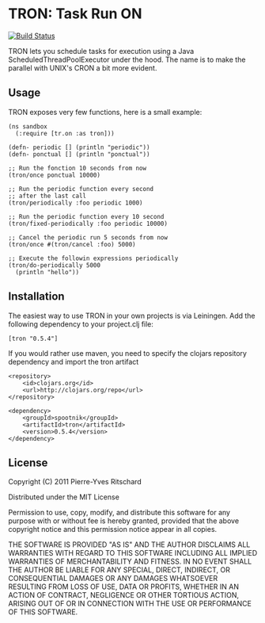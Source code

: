 TRON: Task Run ON
=================

[![Build Status](https://secure.travis-ci.org/pyr/tron.png)](http://travis-ci.org/pyr/tron)


TRON lets you schedule tasks for execution using a Java
ScheduledThreadPoolExecutor under the hood. The name is
to make the parallel with UNIX's CRON a bit more evident.

## Usage

TRON exposes very few functions, here is a small example:

    (ns sandbox
      (:require [tr.on :as tron]))

    (defn- periodic [] (println "periodic"))
    (defn- ponctual [] (println "ponctual"))

    ;; Run the fonction 10 seconds from now
    (tron/once ponctual 10000) 

    ;; Run the periodic function every second
    ;; after the last call
    (tron/periodically :foo periodic 1000)

    ;; Run the periodic function every 10 second
    (tron/fixed-periodically :foo periodic 10000)

    ;; Cancel the periodic run 5 seconds from now
    (tron/once #(tron/cancel :foo) 5000)
    
    ;; Execute the followin expressions periodically
    (tron/do-periodically 5000
      (println "hello"))

## Installation

The easiest way to use TRON in your own projects is via Leiningen.
Add the following dependency to your project.clj file:

    [tron "0.5.4"]

If you would rather use maven, you need to specify the clojars
repository dependency and import the tron artifact

    <repository>
        <id>clojars.org</id>
        <url>http://clojars.org/repo</url>
    </repository>
     
    <dependency>
        <groupId>spootnik</groupId>
        <artifactId>tron</artifactId>
        <version>0.5.4</version>
    </dependency>

## License

Copyright (C) 2011 Pierre-Yves Ritschard

Distributed under the MIT License

Permission to use, copy, modify, and distribute this software for any
purpose with or without fee is hereby granted, provided that the above
copyright notice and this permission notice appear in all copies.

THE SOFTWARE IS PROVIDED "AS IS" AND THE AUTHOR DISCLAIMS ALL WARRANTIES
WITH REGARD TO THIS SOFTWARE INCLUDING ALL IMPLIED WARRANTIES OF
MERCHANTABILITY AND FITNESS. IN NO EVENT SHALL THE AUTHOR BE LIABLE FOR
ANY SPECIAL, DIRECT, INDIRECT, OR CONSEQUENTIAL DAMAGES OR ANY DAMAGES
WHATSOEVER RESULTING FROM LOSS OF USE, DATA OR PROFITS, WHETHER IN AN
ACTION OF CONTRACT, NEGLIGENCE OR OTHER TORTIOUS ACTION, ARISING OUT OF
OR IN CONNECTION WITH THE USE OR PERFORMANCE OF THIS SOFTWARE.
